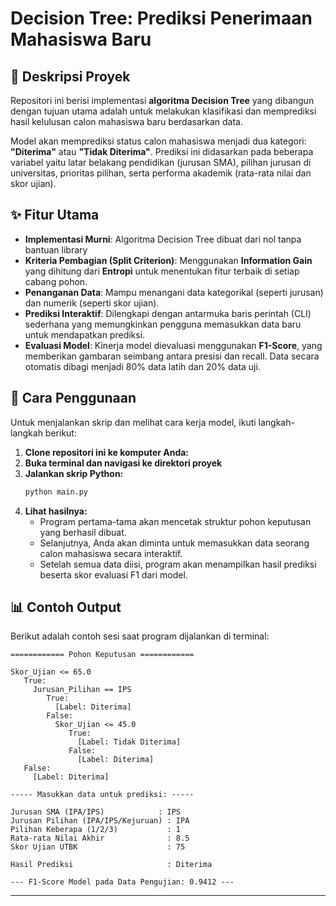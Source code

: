 # Decision Tree: Prediksi Penerimaan Mahasiswa Baru

## 📝 Deskripsi Proyek

Repositori ini berisi implementasi **algoritma Decision Tree** yang dibangun dengan tujuan utama adalah untuk melakukan klasifikasi dan memprediksi hasil kelulusan calon mahasiswa baru berdasarkan data.

Model akan memprediksi status calon mahasiswa menjadi dua kategori: **"Diterima"** atau **"Tidak Diterima"**. Prediksi ini didasarkan pada beberapa variabel yaitu latar belakang pendidikan (jurusan SMA), pilihan jurusan di universitas, prioritas pilihan, serta performa akademik (rata-rata nilai dan skor ujian).

## ✨ Fitur Utama

-   **Implementasi Murni**: Algoritma Decision Tree dibuat dari nol tanpa bantuan library
-   **Kriteria Pembagian (Split Criterion)**: Menggunakan **Information Gain** yang dihitung dari **Entropi** untuk menentukan fitur terbaik di setiap cabang pohon.
-   **Penanganan Data**: Mampu menangani data kategorikal (seperti jurusan) dan numerik (seperti skor ujian).
-   **Prediksi Interaktif**: Dilengkapi dengan antarmuka baris perintah (CLI) sederhana yang memungkinkan pengguna memasukkan data baru untuk mendapatkan prediksi.
-   **Evaluasi Model**: Kinerja model dievaluasi menggunakan **F1-Score**, yang memberikan gambaran seimbang antara presisi dan recall. Data secara otomatis dibagi menjadi 80% data latih dan 20% data uji.

## 🚀 Cara Penggunaan

Untuk menjalankan skrip dan melihat cara kerja model, ikuti langkah-langkah berikut:

1.  **Clone repositori ini ke komputer Anda:**
2.  **Buka terminal dan navigasi ke direktori proyek**
3.  **Jalankan skrip Python:**
    ```bash
    python main.py
    ```
4.  **Lihat hasilnya:**
    -   Program pertama-tama akan mencetak struktur pohon keputusan yang berhasil dibuat.
    -   Selanjutnya, Anda akan diminta untuk memasukkan data seorang calon mahasiswa secara interaktif.
    -   Setelah semua data diisi, program akan menampilkan hasil prediksi beserta skor evaluasi F1 dari model.

## 📊 Contoh Output

Berikut adalah contoh sesi saat program dijalankan di terminal:

```
============ Pohon Keputusan ============

Skor_Ujian <= 65.0
   True:
     Jurusan_Pilihan == IPS
        True:
          [Label: Diterima]
        False:
          Skor_Ujian <= 45.0
             True:
               [Label: Tidak Diterima]
             False:
               [Label: Diterima]
   False:
     [Label: Diterima]

----- Masukkan data untuk prediksi: -----

Jurusan SMA (IPA/IPS)            : IPS
Jurusan Pilihan (IPA/IPS/Kejuruan) : IPA
Pilihan Keberapa (1/2/3)           : 1
Rata-rata Nilai Akhir              : 8.5
Skor Ujian UTBK                    : 75

Hasil Prediksi                     : Diterima

--- F1-Score Model pada Data Pengujian: 0.9412 ---
```

---
